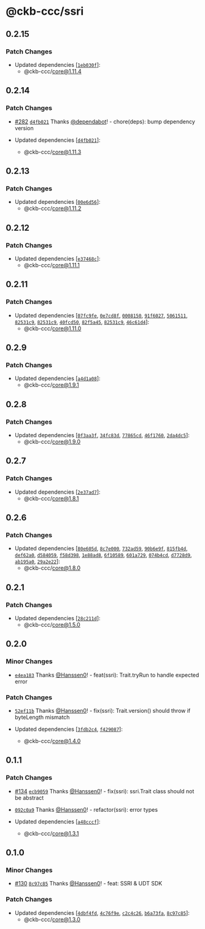 # @ckb-ccc/ssri

## 0.2.15
### Patch Changes

- Updated dependencies [[`1eb030f`](https://github.com/ckb-devrel/ccc/commit/1eb030fde95c545561a092a4025747e6d14fc8de)]:
  - @ckb-ccc/core@1.11.4

## 0.2.14
### Patch Changes



- [#282](https://github.com/ckb-devrel/ccc/pull/282) [`d4fb021`](https://github.com/ckb-devrel/ccc/commit/d4fb021472a83b7871fd44824e9bb786cc412252) Thanks [@dependabot](https://github.com/apps/dependabot)! - chore(deps): bump dependency version

- Updated dependencies [[`d4fb021`](https://github.com/ckb-devrel/ccc/commit/d4fb021472a83b7871fd44824e9bb786cc412252)]:
  - @ckb-ccc/core@1.11.3

## 0.2.13
### Patch Changes

- Updated dependencies [[`00e6d56`](https://github.com/ckb-devrel/ccc/commit/00e6d56fa027cbe0cfeea20aa72abba7b14dc606)]:
  - @ckb-ccc/core@1.11.2

## 0.2.12
### Patch Changes

- Updated dependencies [[`e37468c`](https://github.com/ckb-devrel/ccc/commit/e37468c1527498cbd9097ebff24a13d53d747b22)]:
  - @ckb-ccc/core@1.11.1

## 0.2.11
### Patch Changes

- Updated dependencies [[`07fc9fe`](https://github.com/ckb-devrel/ccc/commit/07fc9fe196115bf4b341e7b657927987956a6d7c), [`0e7cd8f`](https://github.com/ckb-devrel/ccc/commit/0e7cd8f6ca191186852c84e44db2fc0e1bb26d9b), [`0008150`](https://github.com/ckb-devrel/ccc/commit/00081509e54e52af999e48feec11c90d2c649ab9), [`91f6027`](https://github.com/ckb-devrel/ccc/commit/91f60277c75773fad509f945eef8397ef1061cd1), [`5061511`](https://github.com/ckb-devrel/ccc/commit/506151120fcd1a80b6d38e074b7944164047e76f), [`82531c9`](https://github.com/ckb-devrel/ccc/commit/82531c9357bf29ebe1c222eb000d1fd03d0a96e6), [`82531c9`](https://github.com/ckb-devrel/ccc/commit/82531c9357bf29ebe1c222eb000d1fd03d0a96e6), [`40fcd50`](https://github.com/ckb-devrel/ccc/commit/40fcd50639ce32bee1fc54497b22f4871807e98a), [`82f5a45`](https://github.com/ckb-devrel/ccc/commit/82f5a45fd35968673be93f09bdd59ca79a7afb6e), [`82531c9`](https://github.com/ckb-devrel/ccc/commit/82531c9357bf29ebe1c222eb000d1fd03d0a96e6), [`46c61d4`](https://github.com/ckb-devrel/ccc/commit/46c61d48d5289a76385463bc7783b7cbfb05ed99)]:
  - @ckb-ccc/core@1.11.0

## 0.2.9
### Patch Changes

- Updated dependencies [[`a4d1a08`](https://github.com/ckb-devrel/ccc/commit/a4d1a08700cb861e49fbd961e8e6d6b26c06dfb6)]:
  - @ckb-ccc/core@1.9.1

## 0.2.8
### Patch Changes

- Updated dependencies [[`0f3aa3f`](https://github.com/ckb-devrel/ccc/commit/0f3aa3fe7798826e57fb8092a679320fb4dfc140), [`34fc83d`](https://github.com/ckb-devrel/ccc/commit/34fc83d316a99889f3019d8069c478113506fe7a), [`77865cd`](https://github.com/ckb-devrel/ccc/commit/77865cd2953e5e01d6dc610823ad3eb13e128902), [`46f1760`](https://github.com/ckb-devrel/ccc/commit/46f1760cdd5d6cf3d843e9fe8682f9cd4f31930d), [`2da4dc5`](https://github.com/ckb-devrel/ccc/commit/2da4dc5b5637b307c8010ccc22ef3f79c7dcca83)]:
  - @ckb-ccc/core@1.9.0

## 0.2.7

### Patch Changes

- Updated dependencies [[`2e37ad7`](https://github.com/ckb-devrel/ccc/commit/2e37ad72fb98f3d7dc059299dafc9bba84dcb846)]:
  - @ckb-ccc/core@1.8.1

## 0.2.6

### Patch Changes

- Updated dependencies [[`80e605d`](https://github.com/ckb-devrel/ccc/commit/80e605d0645e87b4e8b5be85c63322f7a3926e38), [`8c7e000`](https://github.com/ckb-devrel/ccc/commit/8c7e00069a276ac58afa4737623e95656d4852c5), [`732ad59`](https://github.com/ckb-devrel/ccc/commit/732ad59f13ea2cd47003033e30b310b8ff26f058), [`90b6e9f`](https://github.com/ckb-devrel/ccc/commit/90b6e9fee543b6ee16b96e27d6f86ff33fc57029), [`815fb4d`](https://github.com/ckb-devrel/ccc/commit/815fb4da3432b889b848eb70943d725988fe611d), [`def62a0`](https://github.com/ckb-devrel/ccc/commit/def62a08bf908c6a21fe91c8db2c60848a2ada52), [`d584059`](https://github.com/ckb-devrel/ccc/commit/d584059644e8bcd3a0ea8b0314fdcbb68ee66013), [`f58d398`](https://github.com/ckb-devrel/ccc/commit/f58d3980f08da1f3fa19cee45aa50c8b293294ea), [`1e88ad8`](https://github.com/ckb-devrel/ccc/commit/1e88ad8743428b46b28fe790bd559b96df8a6ce4), [`6f10589`](https://github.com/ckb-devrel/ccc/commit/6f1058977e7aa113808fa74793f1ad5d672626d2), [`601a729`](https://github.com/ckb-devrel/ccc/commit/601a7291e877b39c4032c95fab421ed3d41404c2), [`074b4cd`](https://github.com/ckb-devrel/ccc/commit/074b4cd3b0cdc925dc9ef99e8146564a60646f1e), [`d7728d9`](https://github.com/ckb-devrel/ccc/commit/d7728d9edb46c9c5a2bfeb342fc68a8b1c0fec5d), [`ab195a0`](https://github.com/ckb-devrel/ccc/commit/ab195a024aeee5e21ed19d89c2cf1bf8d52bb380), [`29a2e22`](https://github.com/ckb-devrel/ccc/commit/29a2e223b902ed23523e4948ab3fca793f9e5b01)]:
  - @ckb-ccc/core@1.8.0

## 0.2.1

### Patch Changes

- Updated dependencies [[`28c211d`](https://github.com/ckb-devrel/ccc/commit/28c211d839a2d2305eca56e82ba7da144aa3df4a)]:
  - @ckb-ccc/core@1.5.0

## 0.2.0

### Minor Changes

- [`e4ea183`](https://github.com/ckb-devrel/ccc/commit/e4ea18359675877511550ac0b28f207550f907e4) Thanks [@Hanssen0](https://github.com/Hanssen0)! - feat(ssri): Trait.tryRun to handle expected error

### Patch Changes

- [`52ef11b`](https://github.com/ckb-devrel/ccc/commit/52ef11baa7bde8a73467683f5c44a863190aa1f1) Thanks [@Hanssen0](https://github.com/Hanssen0)! - fix(ssri): Trait.version() should throw if byteLength mismatch

- Updated dependencies [[`3fdb2c4`](https://github.com/ckb-devrel/ccc/commit/3fdb2c477d0b2766b231e436b8f396f047b02634), [`f429087`](https://github.com/ckb-devrel/ccc/commit/f4290874dfab3fe58844e5169673c5d47bda64e3)]:
  - @ckb-ccc/core@1.4.0

## 0.1.1

### Patch Changes

- [#134](https://github.com/ckb-devrel/ccc/pull/134) [`ecb9059`](https://github.com/ckb-devrel/ccc/commit/ecb9059e54f8a2afacda45e58a961532bf1107a1) Thanks [@Hanssen0](https://github.com/Hanssen0)! - fix(ssri): ssri.Trait class should not be abstract

- [`092c0a9`](https://github.com/ckb-devrel/ccc/commit/092c0a9e30ece8a8767fa59d23707833dce015eb) Thanks [@Hanssen0](https://github.com/Hanssen0)! - refactor(ssri): error types

- Updated dependencies [[`a48cccf`](https://github.com/ckb-devrel/ccc/commit/a48cccfae3ce6b3456a5eb863f207e7e5a6e568f)]:
  - @ckb-ccc/core@1.3.1

## 0.1.0

### Minor Changes

- [#130](https://github.com/ckb-devrel/ccc/pull/130) [`8c97c85`](https://github.com/ckb-devrel/ccc/commit/8c97c851db4a2d940c7e59116ca7620cfd0afae1) Thanks [@Hanssen0](https://github.com/Hanssen0)! - feat: SSRI & UDT SDK

### Patch Changes

- Updated dependencies [[`4dbf4fd`](https://github.com/ckb-devrel/ccc/commit/4dbf4fd8021cf14d05282706a7667ea7d108fb09), [`4c76f9e`](https://github.com/ckb-devrel/ccc/commit/4c76f9e2a93a226fcfc4c32a5378bb531bfff08f), [`c2c4c26`](https://github.com/ckb-devrel/ccc/commit/c2c4c264e04461948e4b913b2f22054e6032ddc8), [`b6a73fa`](https://github.com/ckb-devrel/ccc/commit/b6a73fa9628ebdff51cb8f246309654cd53e36f2), [`8c97c85`](https://github.com/ckb-devrel/ccc/commit/8c97c851db4a2d940c7e59116ca7620cfd0afae1)]:
  - @ckb-ccc/core@1.3.0

